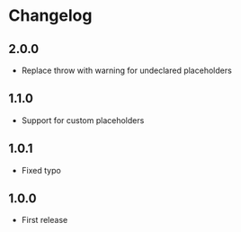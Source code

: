 Changelog
=================

2.0.0
-----

* Replace throw with warning for undeclared placeholders

1.1.0
-----

* Support for custom placeholders

1.0.1
-----

* Fixed typo


1.0.0
-----

* First release
